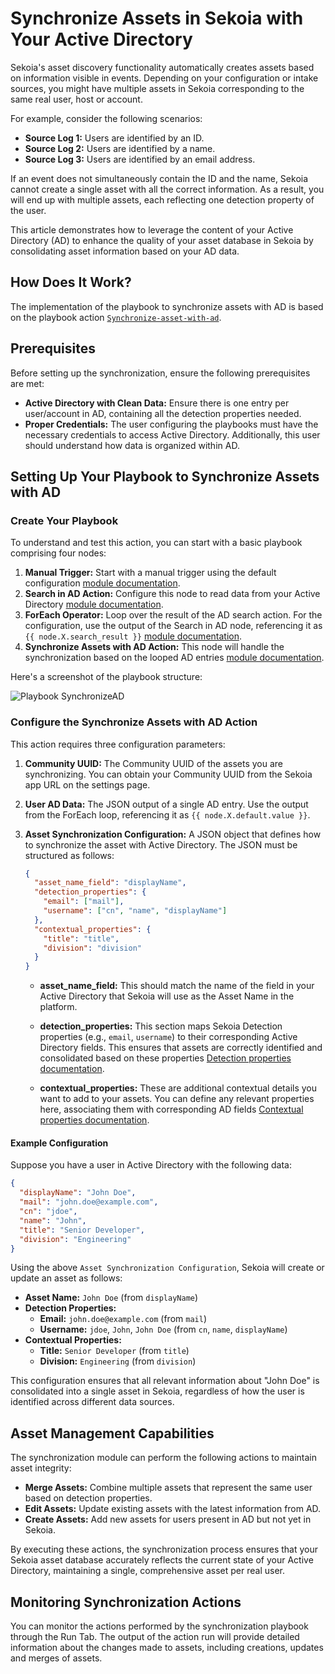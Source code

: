 # Synchronize Assets in Sekoia with Your Active Directory

Sekoia's asset discovery functionality automatically creates assets based on information visible in events. Depending on your configuration or intake sources, you might have multiple assets in Sekoia corresponding to the same real user, host or account. 

For example, consider the following scenarios:
- **Source Log 1:** Users are identified by an ID.
- **Source Log 2:** Users are identified by a name.
- **Source Log 3:** Users are identified by an email address.

If an event does not simultaneously contain the ID and the name, Sekoia cannot create a single asset with all the correct information. As a result, you will end up with multiple assets, each reflecting one detection property of the user.

This article demonstrates how to leverage the content of your Active Directory (AD) to enhance the quality of your asset database in Sekoia by consolidating asset information based on your AD data.

## How Does It Work?

The implementation of the playbook to synchronize assets with AD is based on the playbook action [`Synchronize-asset-with-ad`](../../../integration/action_library/sekoia-io/#synchronize-assets-with-ad).

## Prerequisites

Before setting up the synchronization, ensure the following prerequisites are met:

- **Active Directory with Clean Data:** Ensure there is one entry per user/account in AD, containing all the detection properties needed.
- **Proper Credentials:** The user configuring the playbooks must have the necessary credentials to access Active Directory. Additionally, this user should understand how data is organized within AD.

## Setting Up Your Playbook to Synchronize Assets with AD

### Create Your Playbook

To understand and test this action, you can start with a basic playbook comprising four nodes:

1. **Manual Trigger:** Start with a manual trigger using the default configuration [module documentation](../../features/automate/triggers/#manual-trigger-webhook).
2. **Search in AD Action:** Configure this node to read data from your Active Directory [module documentation](../../../integration/action_library/microsoft-active-directory/#search-in-ad).
3. **ForEach Operator:** Loop over the result of the AD search action. For the configuration, use the output of the Search in AD node, referencing it as `{{ node.X.search_result }}` [module documentation](../../features/automate/operators/#foreach).
4. **Synchronize Assets with AD Action:** This node will handle the synchronization based on the looped AD entries [module documentation](../../../integration/action_library/sekoia-io/#synchronize-assets-with-ad).

Here's a screenshot of the playbook structure:

![Playbook SynchronizeAD](/assets/operation_center/playbooks/synchronize_with_ad.PNG)


### Configure the Synchronize Assets with AD Action

This action requires three configuration parameters:

1. **Community UUID:** The Community UUID of the assets you are synchronizing. You can obtain your Community UUID from the Sekoia app URL on the settings page.

2. **User AD Data:** The JSON output of a single AD entry. Use the output from the ForEach loop, referencing it as `{{ node.X.default.value }}`.

3. **Asset Synchronization Configuration:** A JSON object that defines how to synchronize the asset with Active Directory. The JSON must be structured as follows:

    ```json
    {
      "asset_name_field": "displayName",
      "detection_properties": {
        "email": ["mail"],
        "username": ["cn", "name", "displayName"]
      },
      "contextual_properties": {
        "title": "title",
        "division": "division"
      }
    }
    ```

    - **asset_name_field:** This should match the name of the field in your Active Directory that Sekoia will use as the Asset Name in the platform.
    
    - **detection_properties:** This section maps Sekoia Detection properties (e.g., `email`, `username`) to their corresponding Active Directory fields. This ensures that assets are correctly identified and consolidated based on these properties [Detection properties documentation](../../features/collect/assets/#detection-properties).
    
    - **contextual_properties:** These are additional contextual details you want to add to your assets. You can define any relevant properties here, associating them with corresponding AD fields [Contextual properties documentation](../../features/collect/assets/#contextual-properties).

#### Example Configuration

Suppose you have a user in Active Directory with the following data:

```json
{
  "displayName": "John Doe",
  "mail": "john.doe@example.com",
  "cn": "jdoe",
  "name": "John",
  "title": "Senior Developer",
  "division": "Engineering"
}
```

Using the above `Asset Synchronization Configuration`, Sekoia will create or update an asset as follows:

- **Asset Name:** `John Doe` (from `displayName`)
- **Detection Properties:**
  - **Email:** `john.doe@example.com` (from `mail`)
  - **Username:** `jdoe`, `John`, `John Doe` (from `cn`, `name`, `displayName`)
- **Contextual Properties:**
  - **Title:** `Senior Developer` (from `title`)
  - **Division:** `Engineering` (from `division`)

This configuration ensures that all relevant information about "John Doe" is consolidated into a single asset in Sekoia, regardless of how the user is identified across different data sources.

## Asset Management Capabilities

The synchronization module can perform the following actions to maintain asset integrity:

- **Merge Assets:** Combine multiple assets that represent the same user based on detection properties.
- **Edit Assets:** Update existing assets with the latest information from AD.
- **Create Assets:** Add new assets for users present in AD but not yet in Sekoia.

By executing these actions, the synchronization process ensures that your Sekoia asset database accurately reflects the current state of your Active Directory, maintaining a single, comprehensive asset per real user.

## Monitoring Synchronization Actions

You can monitor the actions performed by the synchronization playbook through the Run Tab. The output of the action run will provide detailed information about the changes made to assets, including creations, updates and merges of assets.
